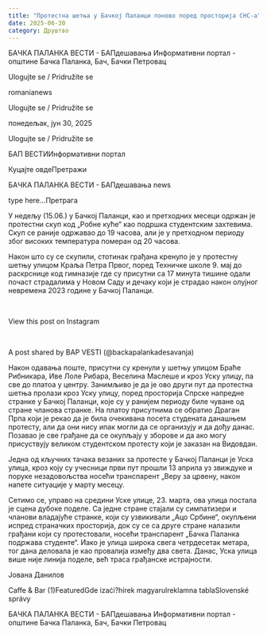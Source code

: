 ```yaml
---
title: "Протестна шетња у Бачкој Паланци поново поред просторија СНС-а"
date: 2025-06-30
category: Друштво
---
```


БАЧКА ПАЛАНКА ВЕСТИ - БАПдешавања Информативни портал - општине Бачка Паланка, Бач, Бачки Петровац

Ulogujte se / Pridružite se

romanianews

Ulogujte se / Pridružite se

понедељак, јун 30, 2025

Ulogujte se / Pridružite se

БАП ВЕСТИИнформативни портал

Куцајте овдеПретражи

БАЧКА ПАЛАНКА ВЕСТИ - БАПдешавања news

type here...Претрага

У недељу (15.06.) у Бачкој Паланци, као и претходних месеци одржан је протестни скуп код „Робне куће“ као подршка студентским захтевима. Скуп се раније одржавао до 19 часова, али је у претходном периоду због високих температура померан од 20 часова. 

Након што су се скупили, стотинак грађана кренуло је у протестну шетњу улицом Краља Петра Првог, поред Техничке школе 9. мај до раскрснице код гимназије где су присутни са 17 минута тишине одали почаст страдалима у Новом Саду и дечаку који је страдао након олујног невремена 2023 године у Бачкој Паланци.


 












View this post on Instagram






















 


A post shared by BAP VESTI (@backapalankadesavanja)





Након одавања поште, присутни су кренули у шетњу улицом Браће Рибникара, Иве Лоле Рибара, Веселина Маслеше и кроз Уску улицу, па све до платоа у центру. Занимљиво је да је ово други пут да протестна шетња пролази кроз Уску улицу, поред просторија Спрске напредне странке у Бачкој Паланци, које су у ранијем периоду биле чуване од стране чланова странке.
На платоу присутнима се обратио Драган Прпа који је рекао да је била очекивана посета студената данашњем протесту, али да они нису ипак могли да се организују и да дођу данас. Позавао је све грађане да се окупљају у зборове и да ако могу присуствују великом студентском протесту који је заказан на Видовдан.

Једна од кључних тачака везаних за протесте у Бачкој Паланци је Уска улица, кроз коју су учесници први пут прошли 13 априла уз звиждуке и поруке незадовољства носећи транспарент „Веру за црвену, након напете ситуације у марту месецу.









Сетимо се, управо на средини Уске улице, 23. марта, ова улица постала је сцена дубоке поделе. Са једне стране стајали су симпатизери и чланови владајуће странке, који су узвикивали „Ацо Србине“, окупљени испред страначких просторија, док су се са друге стране налазили грађани који су протестовали, носећи транспарент „Бачка Паланка подржава студенте“. Иако је улица широка свега четрдесетак метара, тог дана деловала је као провалија између два света. Данас, Уска улица више није линија поделе, већ траса грађанске истрајности.







Јована Данилов

Caffe & Bar (1)FeaturedGde izaći?hírek magyarulreklamna tablaSlovenské správy

БАЧКА ПАЛАНКА ВЕСТИ - БАПдешавања Информативни портал - општине Бачка Паланка, Бач, Бачки Петровац
